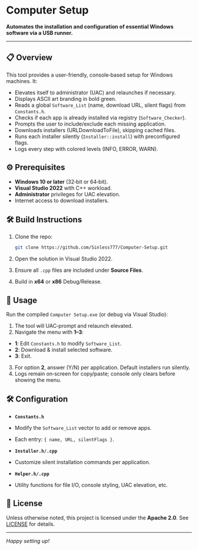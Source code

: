 # Computer Setup

**Automates the installation and configuration of essential Windows software via a USB runner.**

---

## 📋 Overview

This tool provides a user-friendly, console‐based setup for Windows machines. It:

* Elevates itself to administrator (UAC) and relaunches if necessary.
* Displays ASCII art branding in bold green.
* Reads a global `Software_List` (name, download URL, silent flags) from `Constants.h`.
* Checks if each app is already installed via registry (`Software_Checker`).
* Prompts the user to include/exclude each missing application.
* Downloads installers (URLDownloadToFile), skipping cached files.
* Runs each installer silently (`Installer::install`) with preconfigured flags.
* Logs every step with colored levels (INFO, ERROR, WARN).

## ⚙️ Prerequisites

* **Windows 10 or later** (32‑bit or 64‑bit).
* **Visual Studio 2022** with C++ workload.
* **Administrator** privileges for UAC elevation.
* Internet access to download installers.

## 🛠️ Build Instructions

1. Clone the repo:

    ```bash
    git clone https://github.com/Sinless777/Computer-Setup.git
    ```
2. Open the solution in Visual Studio 2022.
3. Ensure all `.cpp` files are included under **Source Files**.
4. Build in **x64** or **x86** Debug/Release.


## 🚀 Usage

Run the compiled `Computer Setup.exe` (or debug via Visual Studio):

1. The tool will UAC‑prompt and relaunch elevated.
2. Navigate the menu with **1–3**:
- **1**: Edit `Constants.h` to modify `Software_List`.
- **2**: Download & install selected software.
- **3**: Exit.
3. For option **2**, answer (Y/N) per application. Default installers run silently.
4. Logs remain on‐screen for copy/paste; console only clears before showing the menu.


## 🛠 Configuration

- **`Constants.h`**
- Modify the `Software_List` vector to add or remove apps.
- Each entry: `{ name, URL, silentFlags }`.

- **`Installer.h/.cpp`**
- Customize silent installation commands per application.

- **`Helper.h/.cpp`**
- Utility functions for file I/O, console styling, UAC elevation, etc.


## 📝 License

Unless otherwise noted, this project is licensed under the **Apache 2.0**. See [LICENSE](LICENSE) for details.

---

*Happy setting up!*
